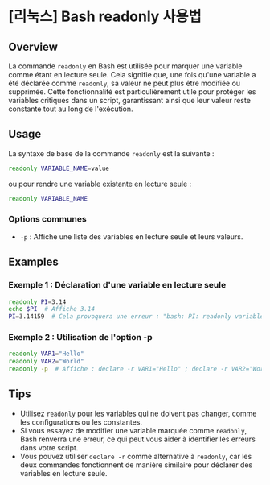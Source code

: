 # [리눅스] Bash readonly 사용법

## Overview
La commande `readonly` en Bash est utilisée pour marquer une variable comme étant en lecture seule. Cela signifie que, une fois qu'une variable a été déclarée comme `readonly`, sa valeur ne peut plus être modifiée ou supprimée. Cette fonctionnalité est particulièrement utile pour protéger les variables critiques dans un script, garantissant ainsi que leur valeur reste constante tout au long de l'exécution.

## Usage
La syntaxe de base de la commande `readonly` est la suivante :

```bash
readonly VARIABLE_NAME=value
```

ou pour rendre une variable existante en lecture seule :

```bash
readonly VARIABLE_NAME
```

### Options communes
- `-p` : Affiche une liste des variables en lecture seule et leurs valeurs.

## Examples
### Exemple 1 : Déclaration d'une variable en lecture seule
```bash
readonly PI=3.14
echo $PI  # Affiche 3.14
PI=3.14159  # Cela provoquera une erreur : "bash: PI: readonly variable"
```

### Exemple 2 : Utilisation de l'option -p
```bash
readonly VAR1="Hello"
readonly VAR2="World"
readonly -p  # Affiche : declare -r VAR1="Hello" ; declare -r VAR2="World"
```

## Tips
- Utilisez `readonly` pour les variables qui ne doivent pas changer, comme les configurations ou les constantes.
- Si vous essayez de modifier une variable marquée comme `readonly`, Bash renverra une erreur, ce qui peut vous aider à identifier les erreurs dans votre script.
- Vous pouvez utiliser `declare -r` comme alternative à `readonly`, car les deux commandes fonctionnent de manière similaire pour déclarer des variables en lecture seule.